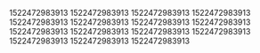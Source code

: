 1522472983913
1522472983913
1522472983913
1522472983913
1522472983913
1522472983913
1522472983913
1522472983913
1522472983913
1522472983913
1522472983913
1522472983913
1522472983913
1522472983913
1522472983913